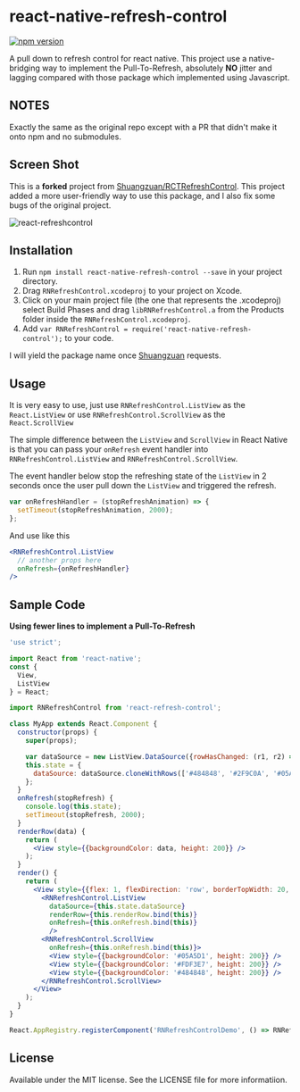 # react-native-refresh-control
[![npm version](https://badge.fury.io/js/react-native-refresh-control.svg)](https://badge.fury.io/js/react-native-refresh-control)

A pull down to refresh control for react native. This project use a native-bridging way to implement the Pull-To-Refresh, absolutely **NO** jitter and lagging compared with those package which implemented using Javascript.

## NOTES

Exactly the same as the original repo except with a PR that didn't make it onto npm and no submodules.

## Screen Shot
This is a **forked** project from [Shuangzuan/RCTRefreshControl](https://github.com/Shuangzuan/RCTRefreshControl).
This project added a more user-friendly way to use this package, and I also fix some bugs of the original project.

![react-refreshcontrol](https://cloud.githubusercontent.com/assets/4535844/11009604/9845be08-84ae-11e5-8fe0-1037c057ce05.gif)

## Installation

1. Run `npm install react-native-refresh-control --save` in your project directory.
2. Drag `RNRefreshControl.xcodeproj` to your project on Xcode.
3. Click on your main project file (the one that represents the .xcodeproj) select Build Phases and drag `libRNRefreshControl.a` from the Products folder inside the `RNRefreshControl.xcodeproj`.
4. Add `var RNRefreshControl = require('react-native-refresh-control');` to your code.

I will yield the package name once [Shuangzuan](https://github.com/Shuangzuan) requests.

## Usage
It is very easy to use, just use `RNRefreshControl.ListView` as the `React.ListView`
or use `RNRefreshControl.ScrollView` as the `React.ScrollView`

The simple difference between the `ListView` and `ScrollView` in React Native is that you can pass your `onRefresh` event handler into `RNRefreshControl.ListView` and `RNRefreshControl.ScrollView`.

The event handler below stop the refreshing state of the `ListView` in 2 seconds once the user pull down the `ListView` and triggered the refresh.

```jsx
var onRefreshHandler = (stopRefreshAnimation) => {
  setTimeout(stopRefreshAnimation, 2000);
};
```

And use like this
```jsx
<RNRefreshControl.ListView
  // another props here
  onRefresh={onRefreshHandler}
/>
  ```

## Sample Code

**Using fewer lines to implement a Pull-To-Refresh**

```jsx
'use strict';

import React from 'react-native';
const {
  View,
  ListView
} = React;

import RNRefreshControl from 'react-refresh-control';

class MyApp extends React.Component {
  constructor(props) {
    super(props);

    var dataSource = new ListView.DataSource({rowHasChanged: (r1, r2) => r1 !== r2});
    this.state = {
      dataSource: dataSource.cloneWithRows(['#484848', '#2F9C0A', '#05A5D1'])
    };
  }
  onRefresh(stopRefresh) {
    console.log(this.state);
    setTimeout(stopRefresh, 2000);
  }
  renderRow(data) {
    return (
      <View style={{backgroundColor: data, height: 200}} />
    );
  }
  render() {
    return (
      <View style={{flex: 1, flexDirection: 'row', borderTopWidth: 20, borderTopColor: 'black'}}>
        <RNRefreshControl.ListView
          dataSource={this.state.dataSource}
          renderRow={this.renderRow.bind(this)}
          onRefresh={this.onRefresh.bind(this)}
          />
        <RNRefreshControl.ScrollView
          onRefresh={this.onRefresh.bind(this)}>
          <View style={{backgroundColor: '#05A5D1', height: 200}} />
          <View style={{backgroundColor: '#FDF3E7', height: 200}} />
          <View style={{backgroundColor: '#484848', height: 200}} />
        </RNRefreshControl.ScrollView>
      </View>
    );
  }
}

React.AppRegistry.registerComponent('RNRefreshControlDemo', () => RNRefreshControlDemo);
```

## License

Available under the MIT license. See the LICENSE file for more informatiion.
